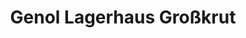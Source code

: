 ---
title: "Genol Lagerhaus Großkrut"
url: /grosskrut/genol-lagerhaus-grosskrut/
shop: Allgemein
---